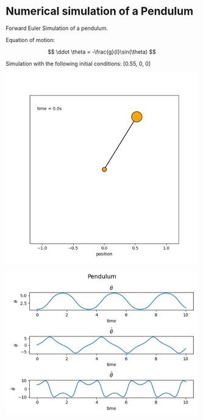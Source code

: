 # Numerical simulation of a Pendulum

Forward Euler Simulation of a pendulum. 

Equation of motion:

$$
\ddot \theta = -\frac{g}{l}\sin(\theta)
$$

Simulation with the following initial conditions: [0.55, 0, 0]
<p align="center">
    <img src="gifs/pendulum.gif"/>
</p>

<p align="center">
    <img src="gifs/pendulum_plot.png"/>
</p>